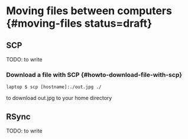 # Moving files between computers  {#moving-files status=draft}

## SCP

TODO: to write


### Download a file with SCP {#howto-download-file-with-scp}

    laptop $ scp [hostname]:./out.jpg ./

to download out.jpg to your home directory


## RSync

TODO: to write

